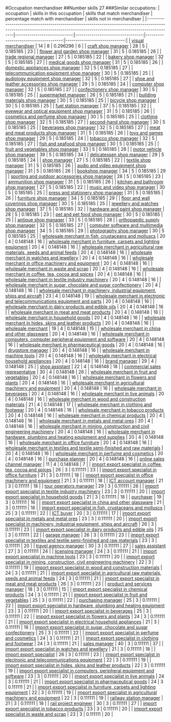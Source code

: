 #Occupation merchandiser
##Number skills 27
###Similar occupations:
| occupation                                                                                                                                                              |   skills in this occupation |   skills that match merchandiser |   percentage match with merchandiser |   skills not in merchandiser |
|:------------------------------------------------------------------------------------------------------------------------------------------------------------------------|----------------------------:|---------------------------------:|-------------------------------------:|-----------------------------:|
| [visual merchandiser](visual_merchandiser.md)                                                                                                                           |                          14 |                                8 |                             0.296296 |                            6 |
| [craft shop manager](craft_shop_manager.md)                                                                                                                             |                          28 |                                5 |                             0.185185 |                           23 |
| [flower and garden shop manager](flower_and_garden_shop_manager.md)                                                                                                     |                          31 |                                5 |                             0.185185 |                           26 |
| [trade regional manager](trade_regional_manager.md)                                                                                                                     |                          27 |                                5 |                             0.185185 |                           22 |
| [bakery shop manager](bakery_shop_manager.md)                                                                                                                           |                          32 |                                5 |                             0.185185 |                           27 |
| [medical goods shop manager](medical_goods_shop_manager.md)                                                                                                             |                          31 |                                5 |                             0.185185 |                           26 |
| [domestic appliances shop manager](domestic_appliances_shop_manager.md)                                                                                                 |                          32 |                                5 |                             0.185185 |                           27 |
| [telecommunication equipment shop manager](telecommunication_equipment_shop_manager.md)                                                                                 |                          30 |                                5 |                             0.185185 |                           25 |
| [audiology equipment shop manager](audiology_equipment_shop_manager.md)                                                                                                 |                          32 |                                5 |                             0.185185 |                           27 |
| [shoe and leather accessories shop manager](shoe_and_leather_accessories_shop_manager.md)                                                                               |                          29 |                                5 |                             0.185185 |                           24 |
| [computer shop manager](computer_shop_manager.md)                                                                                                                       |                          32 |                                5 |                             0.185185 |                           27 |
| [confectionery shop manager](confectionery_shop_manager.md)                                                                                                             |                          30 |                                5 |                             0.185185 |                           25 |
| [supermarket manager](supermarket_manager.md)                                                                                                                           |                          26 |                                5 |                             0.185185 |                           21 |
| [building materials shop manager](building_materials_shop_manager.md)                                                                                                   |                          30 |                                5 |                             0.185185 |                           25 |
| [bicycle shop manager](bicycle_shop_manager.md)                                                                                                                         |                          30 |                                5 |                             0.185185 |                           25 |
| [fuel station manager](fuel_station_manager.md)                                                                                                                         |                          37 |                                5 |                             0.185185 |                           32 |
| [eyewear and optical equipment shop manager](eyewear_and_optical_equipment_shop_manager.md)                                                                             |                          31 |                                5 |                             0.185185 |                           26 |
| [cosmetics and perfume shop manager](cosmetics_and_perfume_shop_manager.md)                                                                                             |                          30 |                                5 |                             0.185185 |                           25 |
| [clothing shop manager](clothing_shop_manager.md)                                                                                                                       |                          32 |                                5 |                             0.185185 |                           27 |
| [second-hand shop manager](second-hand_shop_manager.md)                                                                                                                 |                          30 |                                5 |                             0.185185 |                           25 |
| [beverages shop manager](beverages_shop_manager.md)                                                                                                                     |                          32 |                                5 |                             0.185185 |                           27 |
| [meat and meat products shop manager](meat_and_meat_products_shop_manager.md)                                                                                           |                          31 |                                5 |                             0.185185 |                           26 |
| [toys and games shop manager](toys_and_games_shop_manager.md)                                                                                                           |                          29 |                                5 |                             0.185185 |                           24 |
| [tobacco shop manager](tobacco_shop_manager.md)                                                                                                                         |                          32 |                                5 |                             0.185185 |                           27 |
| [fish and seafood shop manager](fish_and_seafood_shop_manager.md)                                                                                                       |                          30 |                                5 |                             0.185185 |                           25 |
| [fruit and vegetables shop manager](fruit_and_vegetables_shop_manager.md)                                                                                               |                          33 |                                5 |                             0.185185 |                           28 |
| [motor vehicle shop manager](motor_vehicle_shop_manager.md)                                                                                                             |                          39 |                                5 |                             0.185185 |                           34 |
| [delicatessen shop manager](delicatessen_shop_manager.md)                                                                                                               |                          29 |                                5 |                             0.185185 |                           24 |
| [shop manager](shop_manager.md)                                                                                                                                         |                          27 |                                5 |                             0.185185 |                           22 |
| [textile shop manager](textile_shop_manager.md)                                                                                                                         |                          31 |                                5 |                             0.185185 |                           26 |
| [audio and video equipment shop manager](audio_and_video_equipment_shop_manager.md)                                                                                     |                          31 |                                5 |                             0.185185 |                           26 |
| [bookshop manager](bookshop_manager.md)                                                                                                                                 |                          34 |                                5 |                             0.185185 |                           29 |
| [sporting and outdoor accessories shop manager](sporting_and_outdoor_accessories_shop_manager.md)                                                                       |                          28 |                                5 |                             0.185185 |                           23 |
| [ammunition shop manager](ammunition_shop_manager.md)                                                                                                                   |                          31 |                                5 |                             0.185185 |                           26 |
| [kitchen and bathroom shop manager](kitchen_and_bathroom_shop_manager.md)                                                                                               |                          27 |                                5 |                             0.185185 |                           22 |
| [music and video shop manager](music_and_video_shop_manager.md)                                                                                                         |                          30 |                                5 |                             0.185185 |                           25 |
| [press and stationery shop manager](press_and_stationery_shop_manager.md)                                                                                               |                          31 |                                5 |                             0.185185 |                           26 |
| [furniture shop manager](furniture_shop_manager.md)                                                                                                                     |                          34 |                                5 |                             0.185185 |                           29 |
| [floor and wall coverings shop manager](floor_and_wall_coverings_shop_manager.md)                                                                                       |                          30 |                                5 |                             0.185185 |                           25 |
| [jewellery and watches shop manager](jewellery_and_watches_shop_manager.md)                                                                                             |                          37 |                                5 |                             0.185185 |                           32 |
| [hardware and paint shop manager](hardware_and_paint_shop_manager.md)                                                                                                   |                          28 |                                5 |                             0.185185 |                           23 |
| [pet and pet food shop manager](pet_and_pet_food_shop_manager.md)                                                                                                       |                          30 |                                5 |                             0.185185 |                           25 |
| [antique shop manager](antique_shop_manager.md)                                                                                                                         |                          33 |                                5 |                             0.185185 |                           28 |
| [orthopaedic supply shop manager](orthopaedic_supply_shop_manager.md)                                                                                                   |                          32 |                                5 |                             0.185185 |                           27 |
| [computer software and multimedia shop manager](computer_software_and_multimedia_shop_manager.md)                                                                       |                          34 |                                5 |                             0.185185 |                           29 |
| [photography shop manager](photography_shop_manager.md)                                                                                                                 |                          30 |                                5 |                             0.185185 |                           25 |
| [wholesale merchant in fish, crustaceans and molluscs](wholesale_merchant_in_fish,_crustaceans_and_molluscs.md)                                                         |                          20 |                                4 |                             0.148148 |                           16 |
| [wholesale merchant in furniture, carpets and lighting equipment](wholesale_merchant_in_furniture,_carpets_and_lighting_equipment.md)                                   |                          20 |                                4 |                             0.148148 |                           16 |
| [wholesale merchant in agricultural raw materials, seeds and animal feeds](wholesale_merchant_in_agricultural_raw_materials,_seeds_and_animal_feeds.md)                 |                          20 |                                4 |                             0.148148 |                           16 |
| [wholesale merchant in watches and jewellery](wholesale_merchant_in_watches_and_jewellery.md)                                                                           |                          20 |                                4 |                             0.148148 |                           16 |
| [wholesale merchant in office machinery and equipment](wholesale_merchant_in_office_machinery_and_equipment.md)                                                         |                          20 |                                4 |                             0.148148 |                           16 |
| [wholesale merchant in waste and scrap](wholesale_merchant_in_waste_and_scrap.md)                                                                                       |                          20 |                                4 |                             0.148148 |                           16 |
| [wholesale merchant in coffee, tea, cocoa and spices](wholesale_merchant_in_coffee,_tea,_cocoa_and_spices.md)                                                           |                          20 |                                4 |                             0.148148 |                           16 |
| [wholesale merchant in textile industry machinery](wholesale_merchant_in_textile_industry_machinery.md)                                                                 |                          20 |                                4 |                             0.148148 |                           16 |
| [wholesale merchant in sugar, chocolate and sugar confectionery](wholesale_merchant_in_sugar,_chocolate_and_sugar_confectionery.md)                                     |                          20 |                                4 |                             0.148148 |                           16 |
| [wholesale merchant in machinery, industrial equipment, ships and aircraft](wholesale_merchant_in_machinery,_industrial_equipment,_ships_and_aircraft.md)               |                          23 |                                4 |                             0.148148 |                           19 |
| [wholesale merchant in electronic and telecommunications equipment and parts](wholesale_merchant_in_electronic_and_telecommunications_equipment_and_parts.md)           |                          20 |                                4 |                             0.148148 |                           16 |
| [wholesale merchant in dairy products and edible oils](wholesale_merchant_in_dairy_products_and_edible_oils.md)                                                         |                          20 |                                4 |                             0.148148 |                           16 |
| [wholesale merchant in meat and meat products](wholesale_merchant_in_meat_and_meat_products.md)                                                                         |                          20 |                                4 |                             0.148148 |                           16 |
| [wholesale merchant in household goods](wholesale_merchant_in_household_goods.md)                                                                                       |                          20 |                                4 |                             0.148148 |                           16 |
| [wholesale merchant in hides, skins and leather products](wholesale_merchant_in_hides,_skins_and_leather_products.md)                                                   |                          20 |                                4 |                             0.148148 |                           16 |
| [wholesale merchant](wholesale_merchant.md)                                                                                                                             |                          19 |                                4 |                             0.148148 |                           15 |
| [wholesale merchant in china and other glassware](wholesale_merchant_in_china_and_other_glassware.md)                                                                   |                          20 |                                4 |                             0.148148 |                           16 |
| [wholesale merchant in computers, computer peripheral equipment and software](wholesale_merchant_in_computers,_computer_peripheral_equipment_and_software.md)           |                          20 |                                4 |                             0.148148 |                           16 |
| [wholesale merchant in pharmaceutical goods](wholesale_merchant_in_pharmaceutical_goods.md)                                                                             |                          20 |                                4 |                             0.148148 |                           16 |
| [drugstore manager](drugstore_manager.md)                                                                                                                               |                          20 |                                4 |                             0.148148 |                           16 |
| [wholesale merchant in machine tools](wholesale_merchant_in_machine_tools.md)                                                                                           |                          20 |                                4 |                             0.148148 |                           16 |
| [wholesale merchant in electrical household appliances](wholesale_merchant_in_electrical_household_appliances.md)                                                       |                          20 |                                4 |                             0.148148 |                           16 |
| [brand manager](brand_manager.md)                                                                                                                                       |                          29 |                                4 |                             0.148148 |                           25 |
| [shop assistant](shop_assistant.md)                                                                                                                                     |                          22 |                                4 |                             0.148148 |                           18 |
| [commercial sales representative](commercial_sales_representative.md)                                                                                                   |                          30 |                                4 |                             0.148148 |                           26 |
| [wholesale merchant in fruit and vegetables](wholesale_merchant_in_fruit_and_vegetables.md)                                                                             |                          20 |                                4 |                             0.148148 |                           16 |
| [wholesale merchant in flowers and plants](wholesale_merchant_in_flowers_and_plants.md)                                                                                 |                          20 |                                4 |                             0.148148 |                           16 |
| [wholesale merchant in agricultural machinery and equipment](wholesale_merchant_in_agricultural_machinery_and_equipment.md)                                             |                          20 |                                4 |                             0.148148 |                           16 |
| [wholesale merchant in beverages](wholesale_merchant_in_beverages.md)                                                                                                   |                          20 |                                4 |                             0.148148 |                           16 |
| [wholesale merchant in live animals](wholesale_merchant_in_live_animals.md)                                                                                             |                          20 |                                4 |                             0.148148 |                           16 |
| [wholesale merchant in wood and construction materials](wholesale_merchant_in_wood_and_construction_materials.md)                                                       |                          21 |                                4 |                             0.148148 |                           17 |
| [wholesale merchant in clothing and footwear](wholesale_merchant_in_clothing_and_footwear.md)                                                                           |                          20 |                                4 |                             0.148148 |                           16 |
| [wholesale merchant in tobacco products](wholesale_merchant_in_tobacco_products.md)                                                                                     |                          20 |                                4 |                             0.148148 |                           16 |
| [wholesale merchant in chemical products](wholesale_merchant_in_chemical_products.md)                                                                                   |                          20 |                                4 |                             0.148148 |                           16 |
| [wholesale merchant in metals and metal ores](wholesale_merchant_in_metals_and_metal_ores.md)                                                                           |                          20 |                                4 |                             0.148148 |                           16 |
| [wholesale merchant in mining, construction and civil engineering machinery](wholesale_merchant_in_mining,_construction_and_civil_engineering_machinery.md)             |                          20 |                                4 |                             0.148148 |                           16 |
| [wholesale merchant in hardware, plumbing and heating equipment and supplies](wholesale_merchant_in_hardware,_plumbing_and_heating_equipment_and_supplies.md)           |                          20 |                                4 |                             0.148148 |                           16 |
| [wholesale merchant in office furniture](wholesale_merchant_in_office_furniture.md)                                                                                     |                          20 |                                4 |                             0.148148 |                           16 |
| [wholesale merchant in textiles and textile semi-finished and raw materials](wholesale_merchant_in_textiles_and_textile_semi-finished_and_raw_materials.md)             |                          20 |                                4 |                             0.148148 |                           16 |
| [wholesale merchant in perfume and cosmetics](wholesale_merchant_in_perfume_and_cosmetics.md)                                                                           |                          20 |                                4 |                             0.148148 |                           16 |
| [purchase planner](purchase_planner.md)                                                                                                                                 |                          20 |                                4 |                             0.148148 |                           16 |
| [online sales channel manager](online_sales_channel_manager.md)                                                                                                         |                          11 |                                4 |                             0.148148 |                            7 |
| [import export specialist in coffee, tea, cocoa and spices](import_export_specialist_in_coffee,_tea,_cocoa_and_spices.md)                                               |                          26 |                                3 |                             0.111111 |                           23 |
| [import export specialist in office furniture](import_export_specialist_in_office_furniture.md)                                                                         |                          21 |                                3 |                             0.111111 |                           18 |
| [import export specialist in office machinery and equipment](import_export_specialist_in_office_machinery_and_equipment.md)                                             |                          21 |                                3 |                             0.111111 |                           18 |
| [ICT account manager](ICT_account_manager.md)                                                                                                                           |                          21 |                                3 |                             0.111111 |                           18 |
| [tour operators manager](tour_operators_manager.md)                                                                                                                     |                          29 |                                3 |                             0.111111 |                           26 |
| [import export specialist in textile industry machinery](import_export_specialist_in_textile_industry_machinery.md)                                                     |                          23 |                                3 |                             0.111111 |                           20 |
| [import export specialist in household goods](import_export_specialist_in_household_goods.md)                                                                           |                          21 |                                3 |                             0.111111 |                           18 |
| [purchaser](purchaser.md)                                                                                                                                               |                          19 |                                3 |                             0.111111 |                           16 |
| [import export specialist in china and other glassware](import_export_specialist_in_china_and_other_glassware.md)                                                       |                          21 |                                3 |                             0.111111 |                           18 |
| [import export specialist in  fish, crustaceans and molluscs](import_export_specialist_in__fish,_crustaceans_and_molluscs.md)                                           |                          25 |                                3 |                             0.111111 |                           22 |
| [ICT buyer](ICT_buyer.md)                                                                                                                                               |                          20 |                                3 |                             0.111111 |                           17 |
| [import export specialist in metals and metal ores](import_export_specialist_in_metals_and_metal_ores.md)                                                               |                          23 |                                3 |                             0.111111 |                           20 |
| [import export specialist in machinery, industrial equipment, ships and aircraft](import_export_specialist_in_machinery,_industrial_equipment,_ships_and_aircraft.md)   |                          26 |                                3 |                             0.111111 |                           23 |
| [import export specialist in dairy products and edible oils](import_export_specialist_in_dairy_products_and_edible_oils.md)                                             |                          25 |                                3 |                             0.111111 |                           22 |
| [garage manager](garage_manager.md)                                                                                                                                     |                          26 |                                3 |                             0.111111 |                           23 |
| [import export specialist in textiles and textile semi-finished and raw materials](import_export_specialist_in_textiles_and_textile_semi-finished_and_raw_materials.md) |                          23 |                                3 |                             0.111111 |                           20 |
| [travel agency manager](travel_agency_manager.md)                                                                                                                       |                          30 |                                3 |                             0.111111 |                           27 |
| [sales assistant](sales_assistant.md)                                                                                                                                   |                          27 |                                3 |                             0.111111 |                           24 |
| [licensing manager](licensing_manager.md)                                                                                                                               |                          24 |                                3 |                             0.111111 |                           21 |
| [import export specialist in machine tools](import_export_specialist_in_machine_tools.md)                                                                               |                          23 |                                3 |                             0.111111 |                           20 |
| [import export specialist in mining, construction, civil engineering machinery](import_export_specialist_in_mining,_construction,_civil_engineering_machinery.md)       |                          22 |                                3 |                             0.111111 |                           19 |
| [import export specialist in wood and construction materials](import_export_specialist_in_wood_and_construction_materials.md)                                           |                          24 |                                3 |                             0.111111 |                           21 |
| [import export specialist in agricultural raw materials, seeds and animal feeds](import_export_specialist_in_agricultural_raw_materials,_seeds_and_animal_feeds.md)     |                          24 |                                3 |                             0.111111 |                           21 |
| [import export specialist in meat and meat products](import_export_specialist_in_meat_and_meat_products.md)                                                             |                          26 |                                3 |                             0.111111 |                           23 |
| [product and services manager](product_and_services_manager.md)                                                                                                         |                          18 |                                3 |                             0.111111 |                           15 |
| [import export specialist in chemical products](import_export_specialist_in_chemical_products.md)                                                                       |                          24 |                                3 |                             0.111111 |                           21 |
| [import export specialist in fruit and vegetables](import_export_specialist_in_fruit_and_vegetables.md)                                                                 |                          25 |                                3 |                             0.111111 |                           22 |
| [purchasing manager](purchasing_manager.md)                                                                                                                             |                          25 |                                3 |                             0.111111 |                           22 |
| [import export specialist in hardware, plumbing and heating equipment](import_export_specialist_in_hardware,_plumbing_and_heating_equipment.md)                         |                          23 |                                3 |                             0.111111 |                           20 |
| [import export specialist in beverages](import_export_specialist_in_beverages.md)                                                                                       |                          25 |                                3 |                             0.111111 |                           22 |
| [import export specialist in flowers and plants](import_export_specialist_in_flowers_and_plants.md)                                                                     |                          24 |                                3 |                             0.111111 |                           21 |
| [import export specialist in electrical household appliances](import_export_specialist_in_electrical_household_appliances.md)                                           |                          21 |                                3 |                             0.111111 |                           18 |
| [import export specialist in sugar, chocolate and sugar confectionery](import_export_specialist_in_sugar,_chocolate_and_sugar_confectionery.md)                         |                          25 |                                3 |                             0.111111 |                           22 |
| [import export specialist in perfume and cosmetics](import_export_specialist_in_perfume_and_cosmetics.md)                                                               |                          24 |                                3 |                             0.111111 |                           21 |
| [import export specialist in clothing and footwear](import_export_specialist_in_clothing_and_footwear.md)                                                               |                          24 |                                3 |                             0.111111 |                           21 |
| [sales manager](sales_manager.md)                                                                                                                                       |                          40 |                                3 |                             0.111111 |                           37 |
| [import export specialist in watches and jewellery](import_export_specialist_in_watches_and_jewellery.md)                                                               |                          21 |                                3 |                             0.111111 |                           18 |
| [import export specialist](import_export_specialist.md)                                                                                                                 |                          26 |                                3 |                             0.111111 |                           23 |
| [import export specialist in electronic and telecommunications equipment](import_export_specialist_in_electronic_and_telecommunications_equipment.md)                   |                          22 |                                3 |                             0.111111 |                           19 |
| [import export specialist in hides, skins and leather products](import_export_specialist_in_hides,_skins_and_leather_products.md)                                       |                          22 |                                3 |                             0.111111 |                           19 |
| [import export specialist in computers, peripheral equipment and software](import_export_specialist_in_computers,_peripheral_equipment_and_software.md)                 |                          23 |                                3 |                             0.111111 |                           20 |
| [import export specialist in live animals](import_export_specialist_in_live_animals.md)                                                                                 |                          24 |                                3 |                             0.111111 |                           21 |
| [import export specialist in pharmaceutical goods](import_export_specialist_in_pharmaceutical_goods.md)                                                                 |                          24 |                                3 |                             0.111111 |                           21 |
| [import export specialist in furniture, carpets and lighting equipment](import_export_specialist_in_furniture,_carpets_and_lighting_equipment.md)                       |                          22 |                                3 |                             0.111111 |                           19 |
| [import export specialist in agricultural machinery and equipment](import_export_specialist_in_agricultural_machinery_and_equipment.md)                                 |                          22 |                                3 |                             0.111111 |                           19 |
| [railway station manager](railway_station_manager.md)                                                                                                                   |                          21 |                                3 |                             0.111111 |                           18 |
| [rail project engineer](rail_project_engineer.md)                                                                                                                       |                          30 |                                3 |                             0.111111 |                           27 |
| [import export specialist in tobacco products](import_export_specialist_in_tobacco_products.md)                                                                         |                          23 |                                3 |                             0.111111 |                           20 |
| [import export specialist in waste and scrap](import_export_specialist_in_waste_and_scrap.md)                                                                           |                          23 |                                3 |                             0.111111 |                           20 |
